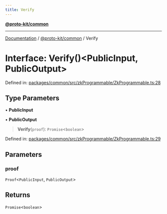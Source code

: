 ```yaml
---
title: Verify
---
```


[**@proto-kit/common**](../README.md)

***

[Documentation](../../../README.md) / [@proto-kit/common](../README.md) / Verify

# Interface: Verify()\<PublicInput, PublicOutput\>

Defined in: [packages/common/src/zkProgrammable/ZkProgrammable.ts:28](https://github.com/proto-kit/framework/blob/4d6b3b6da51b3edee0fbf25ce72c1f59ec61e891/packages/common/src/zkProgrammable/ZkProgrammable.ts#L28)

## Type Parameters

• **PublicInput**

• **PublicOutput**

> **Verify**(`proof`): `Promise`\<`boolean`\>

Defined in: [packages/common/src/zkProgrammable/ZkProgrammable.ts:29](https://github.com/proto-kit/framework/blob/4d6b3b6da51b3edee0fbf25ce72c1f59ec61e891/packages/common/src/zkProgrammable/ZkProgrammable.ts#L29)

## Parameters

### proof

`Proof`\<`PublicInput`, `PublicOutput`\>

## Returns

`Promise`\<`boolean`\>
